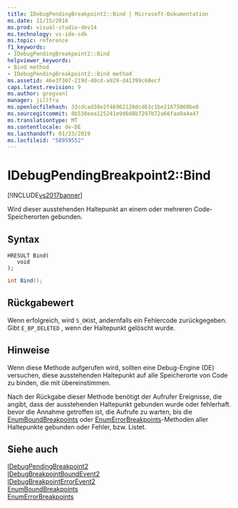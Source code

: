 ```yaml
---
title: IDebugPendingBreakpoint2::Bind | Microsoft-Dokumentation
ms.date: 11/15/2016
ms.prod: visual-studio-dev14
ms.technology: vs-ide-sdk
ms.topic: reference
f1_keywords:
- IDebugPendingBreakpoint2::Bind
helpviewer_keywords:
- Bind method
- IDebugPendingBreakpoint2::Bind method
ms.assetid: 46e3f307-219d-40cd-a929-d41399c60ecf
caps.latest.revision: 9
ms.author: gregvanl
manager: jillfra
ms.openlocfilehash: 33cdcad38e2f46962120dcd63c1be21675060be0
ms.sourcegitcommit: 8b538eea125241e9d6d8b7297b72a66faa9a4a47
ms.translationtype: MT
ms.contentlocale: de-DE
ms.lasthandoff: 01/23/2019
ms.locfileid: "58959552"
---
```

# <a name="idebugpendingbreakpoint2bind"></a>IDebugPendingBreakpoint2::Bind
[!INCLUDE[vs2017banner](../../../includes/vs2017banner.md)]

Wird dieser ausstehenden Haltepunkt an einem oder mehreren Code-Speicherorten gebunden.  
  
## <a name="syntax"></a>Syntax  
  
```cpp#  
HRESULT Bind(   
   void   
);  
```  
  
```csharp  
int Bind();  
```  
  
## <a name="return-value"></a>Rückgabewert  
 Wenn erfolgreich, wird `S_OK`ist, andernfalls ein Fehlercode zurückgegeben. Gibt `E_BP_DELETED` , wenn der Haltepunkt gelöscht wurde.  
  
## <a name="remarks"></a>Hinweise  
 Wenn diese Methode aufgerufen wird, sollten eine Debug-Engine (DE) versuchen, diese ausstehenden Haltepunkt auf alle Speicherorte von Code zu binden, die mit übereinstimmen.  
  
 Nach der Rückgabe dieser Methode benötigt der Aufrufer Ereignisse, die angibt, dass der ausstehenden Haltepunkt gebunden wurde oder fehlerhaft. bevor die Annahme getroffen ist, die Aufrufe zu warten, bis die [EnumBoundBreakpoints](../../../extensibility/debugger/reference/idebugpendingbreakpoint2-enumboundbreakpoints.md) oder [EnumErrorBreakpoints](../../../extensibility/debugger/reference/idebugpendingbreakpoint2-enumerrorbreakpoints.md)-Methoden aller Haltepunkte gebunden oder Fehler, bzw. Listet.  
  
## <a name="see-also"></a>Siehe auch  
 [IDebugPendingBreakpoint2](../../../extensibility/debugger/reference/idebugpendingbreakpoint2.md)   
 [IDebugBreakpointBoundEvent2](../../../extensibility/debugger/reference/idebugbreakpointboundevent2.md)   
 [IDebugBreakpointErrorEvent2](../../../extensibility/debugger/reference/idebugbreakpointerrorevent2.md)   
 [EnumBoundBreakpoints](../../../extensibility/debugger/reference/idebugpendingbreakpoint2-enumboundbreakpoints.md)   
 [EnumErrorBreakpoints](../../../extensibility/debugger/reference/idebugpendingbreakpoint2-enumerrorbreakpoints.md)
